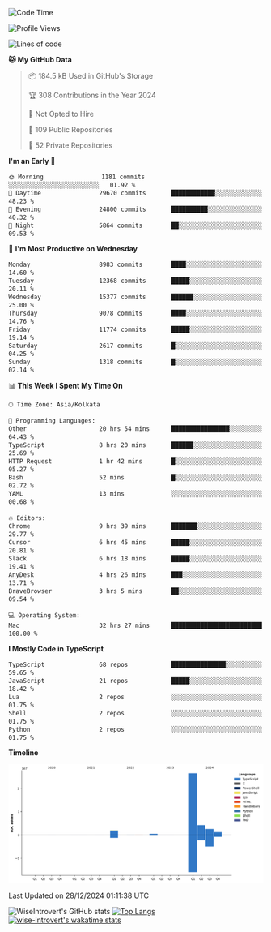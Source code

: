 <!--START_SECTION:waka-->
![Code Time](http://img.shields.io/badge/Code%20Time-2%2C037%20hrs%2025%20mins-blue)

![Profile Views](http://img.shields.io/badge/Profile%20Views-0-blue)

![Lines of code](https://img.shields.io/badge/From%20Hello%20World%20I%27ve%20Written-37.6%20million%20lines%20of%20code-blue)

**🐱 My GitHub Data** 

> 📦 184.5 kB Used in GitHub's Storage 
 > 
> 🏆 308 Contributions in the Year 2024
 > 
> 🚫 Not Opted to Hire
 > 
> 📜 109 Public Repositories 
 > 
> 🔑 52 Private Repositories 
 > 
**I'm an Early 🐤** 

```text
🌞 Morning                1181 commits        ░░░░░░░░░░░░░░░░░░░░░░░░░   01.92 % 
🌆 Daytime                29670 commits       ████████████░░░░░░░░░░░░░   48.23 % 
🌃 Evening                24800 commits       ██████████░░░░░░░░░░░░░░░   40.32 % 
🌙 Night                  5864 commits        ██░░░░░░░░░░░░░░░░░░░░░░░   09.53 % 
```
📅 **I'm Most Productive on Wednesday** 

```text
Monday                   8983 commits        ████░░░░░░░░░░░░░░░░░░░░░   14.60 % 
Tuesday                  12368 commits       █████░░░░░░░░░░░░░░░░░░░░   20.11 % 
Wednesday                15377 commits       ██████░░░░░░░░░░░░░░░░░░░   25.00 % 
Thursday                 9078 commits        ████░░░░░░░░░░░░░░░░░░░░░   14.76 % 
Friday                   11774 commits       █████░░░░░░░░░░░░░░░░░░░░   19.14 % 
Saturday                 2617 commits        █░░░░░░░░░░░░░░░░░░░░░░░░   04.25 % 
Sunday                   1318 commits        █░░░░░░░░░░░░░░░░░░░░░░░░   02.14 % 
```


📊 **This Week I Spent My Time On** 

```text
🕑︎ Time Zone: Asia/Kolkata

💬 Programming Languages: 
Other                    20 hrs 54 mins      ████████████████░░░░░░░░░   64.43 % 
TypeScript               8 hrs 20 mins       ██████░░░░░░░░░░░░░░░░░░░   25.69 % 
HTTP Request             1 hr 42 mins        █░░░░░░░░░░░░░░░░░░░░░░░░   05.27 % 
Bash                     52 mins             █░░░░░░░░░░░░░░░░░░░░░░░░   02.72 % 
YAML                     13 mins             ░░░░░░░░░░░░░░░░░░░░░░░░░   00.68 % 

🔥 Editors: 
Chrome                   9 hrs 39 mins       ███████░░░░░░░░░░░░░░░░░░   29.77 % 
Cursor                   6 hrs 45 mins       █████░░░░░░░░░░░░░░░░░░░░   20.81 % 
Slack                    6 hrs 18 mins       █████░░░░░░░░░░░░░░░░░░░░   19.41 % 
AnyDesk                  4 hrs 26 mins       ███░░░░░░░░░░░░░░░░░░░░░░   13.71 % 
BraveBrowser             3 hrs 5 mins        ██░░░░░░░░░░░░░░░░░░░░░░░   09.54 % 

💻 Operating System: 
Mac                      32 hrs 27 mins      █████████████████████████   100.00 % 
```

**I Mostly Code in TypeScript** 

```text
TypeScript               68 repos            ███████████████░░░░░░░░░░   59.65 % 
JavaScript               21 repos            █████░░░░░░░░░░░░░░░░░░░░   18.42 % 
Lua                      2 repos             ░░░░░░░░░░░░░░░░░░░░░░░░░   01.75 % 
Shell                    2 repos             ░░░░░░░░░░░░░░░░░░░░░░░░░   01.75 % 
Python                   2 repos             ░░░░░░░░░░░░░░░░░░░░░░░░░   01.75 % 
```



**Timeline**

![Lines of Code chart](https://raw.githubusercontent.com/wise-introvert/wise-introvert/master/assets/bar_graph.png)


 Last Updated on 28/12/2024 01:11:38 UTC
<!--END_SECTION:waka-->

![WiseIntrovert's GitHub stats](https://github-readme-stats.vercel.app/api?username=wise-introvert&count_private=true&show_icons=true)
[![Top Langs](https://github-readme-stats.vercel.app/api/top-langs/?username=wise-introvert&langs_count=10)](https://github.com/anuraghazra/github-readme-stats)
[![wise-introvert's wakatime stats](https://github-readme-stats.vercel.app/api/wakatime?username=wiseintrovert)](https://github.com/anuraghazra/github-readme-stats)
